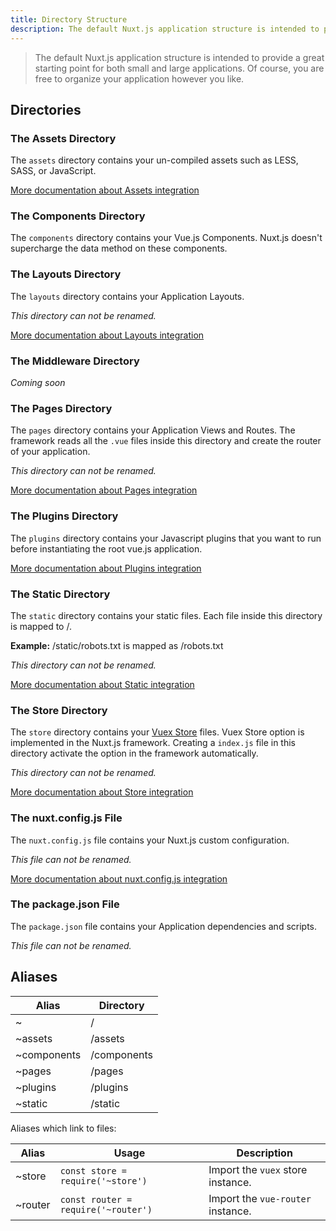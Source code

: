 ```yaml
---
title: Directory Structure
description: The default Nuxt.js application structure is intended to provide a great starting point for both large and small applications.
---
```


> The default Nuxt.js application structure is intended to provide a great starting point for both small and large applications. Of course, you are free to organize your application however you like.

## Directories

### The Assets Directory

The `assets` directory contains your un-compiled assets such as LESS, SASS, or JavaScript.

[More documentation about Assets integration](/guide/assets)

### The Components Directory

The `components` directory contains your Vue.js Components. Nuxt.js doesn't supercharge the data method on these components.

### The Layouts Directory

The `layouts` directory contains your Application Layouts.

_This directory can not be renamed._

[More documentation about Layouts integration](/guide/views#layouts)

### The Middleware Directory

_Coming soon_

### The Pages Directory

The `pages` directory contains your Application Views and Routes. The framework reads all the `.vue` files inside this directory and create the router of your application.

_This directory can not be renamed._

[More documentation about Pages integration](/guide/views)

### The Plugins Directory

The `plugins` directory contains your Javascript plugins that you want to run before instantiating the root vue.js application.

[More documentation about Plugins integration](/guide/plugins)

### The Static Directory

The `static` directory contains your static files. Each file inside this directory is mapped to /.

**Example:** /static/robots.txt is mapped as /robots.txt

_This directory can not be renamed._

[More documentation about Static integration](/guide/assets#static)

### The Store Directory

The `store` directory contains your [Vuex Store](http://vuex.vuejs.org) files. Vuex Store option is implemented in the Nuxt.js framework. Creating a `index.js` file in this directory activate the option in the framework automatically.

_This directory can not be renamed._

[More documentation about Store integration](/guide/vuex-store)

### The nuxt.config.js File

The `nuxt.config.js` file contains your Nuxt.js custom configuration.

_This file can not be renamed._

[More documentation about nuxt.config.js integration](/guide/configuration)

### The package.json File

The `package.json` file contains your Application dependencies and scripts.

_This file can not be renamed._

## Aliases

| Alias | Directory |
|-----|------|
| ~ | / |
| ~assets | /assets |
| ~components | /components |
| ~pages | /pages |
| ~plugins | /plugins |
| ~static | /static |

Aliases which link to files:

| Alias | Usage | Description |
|-------|------|--------------|
| ~store | `const store = require('~store')` | Import the `vuex` store instance. |
| ~router | `const router = require('~router')`| Import the `vue-router` instance. |
